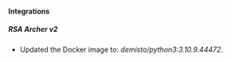 #### Integrations
##### RSA Archer v2
- Updated the Docker image to: *demisto/python3:3.10.9.44472*.
